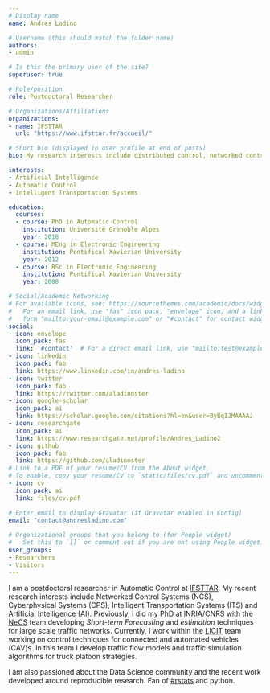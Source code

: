 ```yaml
---
# Display name
name: Andres Ladino

# Username (this should match the folder name)
authors:
- admin

# Is this the primary user of the site?
superuser: true

# Role/position
role: Postdoctoral Researcher

# Organizations/Affiliations
organizations:
- name: IFSTTAR
  url: "https://www.ifsttar.fr/accueil/"

# Short bio (displayed in user profile at end of posts)
bio: My research interests include distributed control, networked control systems and machine learning.

interests:
- Artificial Intelligence
- Automatic Control
- Intelligent Transportation Systems

education:
  courses:
  - course: PhD in Automatic Control
    institution: Université Grenoble Alpes
    year: 2018
  - course: MEng in Electronic Engineering
    institution: Pontifical Xavierian University
    year: 2012
  - course: BSc in Electronic Engineering
    institution: Pontifical Xavierian University
    year: 2008

# Social/Academic Networking
# For available icons, see: https://sourcethemes.com/academic/docs/widgets/#icons
#   For an email link, use "fas" icon pack, "envelope" icon, and a link in the
#   form "mailto:your-email@example.com" or "#contact" for contact widget.
social:
- icon: envelope
  icon_pack: fas
  link: '#contact'  # For a direct email link, use "mailto:test@example.org".
- icon: linkedin
  icon_pack: fab
  link: https://www.linkedin.com/in/andres-ladino
- icon: twitter
  icon_pack: fab
  link: https://twitter.com/aladinoster
- icon: google-scholar
  icon_pack: ai
  link: https://scholar.google.com/citations?hl=en&user=ByBqIJMAAAAJ
- icon: researchgate
  icon_pack: ai
  link: https://www.researchgate.net/profile/Andres_Ladino2  
- icon: github
  icon_pack: fab
  link: https://github.com/aladinoster
# Link to a PDF of your resume/CV from the About widget.
# To enable, copy your resume/CV to `static/files/cv.pdf` and uncomment the lines below.  
- icon: cv
  icon_pack: ai
  link: files/cv.pdf

# Enter email to display Gravatar (if Gravatar enabled in Config)
email: "contact@andresladino.com"
  
# Organizational groups that you belong to (for People widget)
#   Set this to `[]` or comment out if you are not using People widget.  
user_groups:
- Researchers
- Visitors
---
```


I am a postdoctoral researcher in Automatic Control at [IFSTTAR](http://www.ifsttar.fr/en/welcome/). My recent research interests include Networked Control Systems (NCS), Cyberphysical Systems (CPS),  Intelligent Transportation Systems (ITS) and Artificial Intelligence (AI). Previously, I did my PhD at [INRIA](http://www.inria.fr)/[CNRS](http://www.cnrs.fr) with the [NeCS](http://necs.inrialpes.fr) team developing *Short-term Forecasting* and *estimation* techniques for large scale traffic networks. Currently, I work within the [LICIT](http://www.licit.ifsttar.fr) team working on control techniques for connected and automated vehicles (CAV)s. In this team I develop traffic flow models and traffic simulation algorithms for truck platoon strategies.

I am also passioned about the Data Science community and the recent work developed around reproducible research. Fan of [#rstats](https://twitter.com/search?q=%23rstats&src=typd) and python.
